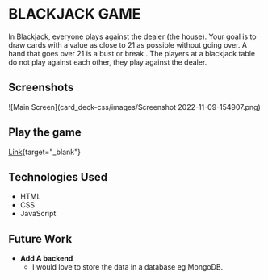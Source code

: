 
# **BLACKJACK GAME**

In Blackjack, everyone plays against the dealer (the house). Your goal is to draw cards with a value as close to 21 as possible without going over. A hand that goes over 21 is a bust or break . 
The players at a blackjack table do not play against each other, they play against the dealer.

## Screenshots

![Main Screen](card_deck-css/images/Screenshot 2022-11-09-154907.png)

## Play the game

[Link](https://magnificent-lebkuchen-98452f.netlify.app/){target="_blank"}

## Technologies Used

- HTML
- CSS
- JavaScript

## Future Work

- **Add A backend**
  - I would love to store the data in a database eg MongoDB.
  

